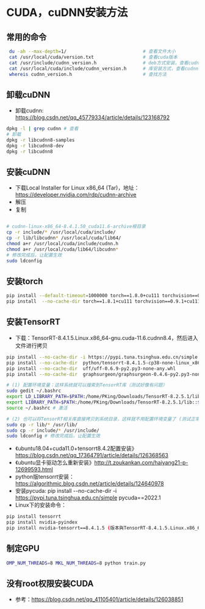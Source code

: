 # CUDA，cuDNN安装方法

## 常用的命令

```bash
 du -ah --max-depth=1/                            # 查看文件大小
 cat /usr/local/cuda/version.txt                  # 查看cuda版本
 cat /usr/include/cudnn_version.h                 # deb方式安装，查看cudnn版本
 cat /usr/local/cuda/include/cudnn_version.h      # 库安装方式，查看cudnn版本
 whereis cudnn_version.h                          # 查找方法
```

## 卸载cuDNN

- 卸载cudnn: https://blog.csdn.net/qq_45779334/article/details/123168792

```bash
dpkg -l | grep cudnn # 查看
# 卸载
dpkg -r libcudnn8-samples
dpkg -r libcudnn8-dev
dpkg -r libcudnn8
```

## 安装cuDNN

- 下载Local Installer for Linux x86_64 (Tar)，地址：https://developer.nvidia.com/rdp/cudnn-archive
- 解压
- 复制

```bash

# cudnn-linux-x86_64-8.4.1.50_cuda11.6-archive根目录
cp -r include/* /usr/local/cuda/include/ 
cp -r lib/libcudnn* /usr/local/cuda/lib64/ 
chmod a+r /usr/local/cuda/include/cudnn.h 
chmod a+r /usr/local/cuda/lib64/libcudnn*
# 修改完成后，让配置生效
sudo ldconfig
```

## 安装torch

```bash
pip install --default-timeout=1000000 torch==1.8.0+cu111 torchvision==0.9.0+cu111 torchaudio==0.8.0 -f https://download.pytorch.org/whl/torch_stable.html
pip install  --no-cache-dir torch==1.8.1+cu111 torchvision==0.9.1+cu111 torchaudio==0.8.1 -f https://download.pytorch.org/whl/torch_stable.html
```

## 安装TensorRT

- 下载：TensorRT-8.4.1.5.Linux.x86_64-gnu.cuda-11.6.cudnn8.4，然后进入文件进行拷贝

```bash
pip install --no-cache-dir -i https://pypi.tuna.tsinghua.edu.cn/simple pycuda==2022.1
pip install --no-cache-dir  python/tensorrt-8.4.1.5-cp38-none-linux_x86_64.whl 
pip install --no-cache-dir  uff/uff-0.6.9-py2.py3-none-any.whl
pip install --no-cache-dir  graphsurgeon/graphsurgeon-0.4.6-py2.py3-none-any.whl

# (1) 配置环境变量：这样系统就可以搜索到TensorRT库（测试好像有问题）
sudo gedit ~/.bashrc
export LD_LIBRARY_PATH=$PATH:/home/PKing/Downloads/TensorRT-8.2.5.1/lib:$LD_LIBRARY_PATH
export LIBRARY_PATH=$PATH:/home/PKing/Downloads/TensorRT-8.2.5.1/lib::$LIBRARY_PATH
source ~/.bashrc # 激活

# (2) 也可以将TensorRT相关库直接拷贝到系统目录，这样就不用配置环境变量了 (测试正常)
sudo cp -r lib/* /usr/lib/
sudo cp -r include/* /usr/include/
sudo ldconfig # 修改完成后，让配置生效
```

- 《ubuntu18.04+cuda11.0+tensorrt8.4.2配置安装》https://blog.csdn.net/qq_17364791/article/details/126368563
- 《ubuntu显卡驱动怎么重新安装》http://t.zoukankan.com/haiyang21-p-12699593.html
- python版tensorrt安装：https://algorithmic.blog.csdn.net/article/details/124640978
- 安装pycuda: pip install --no-cache-dir -i https://pypi.tuna.tsinghua.edu.cn/simple pycuda==2022.1
- Linux下的安装命令：

```bash
pip install tensorrt
pip install nvidia-pyindex
pip install nvidia-tensorrt==8.4.1.5 (版本與TensorRT-8.4.1.5.Linux.x86_64-gnu.cuda-11.6.cudnn8.4匹配即可)
```

## 制定GPU

```bash
OMP_NUM_THREADS=8 MKL_NUM_THREADS=8 python train.py
```


## 没有root权限安装CUDA
- 参考：https://blog.csdn.net/qq_41105401/article/details/126038851 